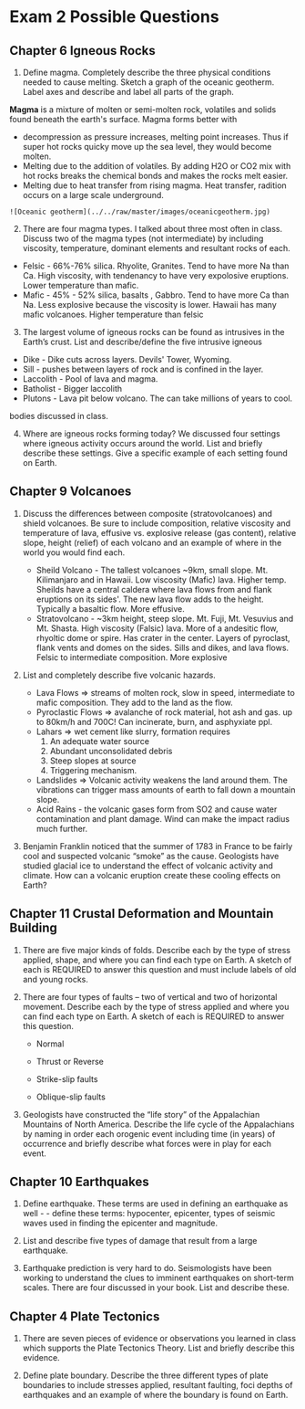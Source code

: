 # Exam 2 Possible Questions

## Chapter 6 Igneous Rocks

1. Define magma. Completely describe the three physical conditions
   needed to cause melting. Sketch a graph of the oceanic geotherm.
Label axes and describe and label all parts of the graph.

  **Magma** is a mixture of molten or semi-molten rock, volatiles and
  solids found beneath the earth's surface. Magma forms better with 
   * decompression as pressure increases, melting point increases. Thus if
     super hot rocks quicky move up the sea level, they would become
  molten.
   * Melting due to the addition of volatiles. By adding H2O or CO2 mix
     with hot rocks breaks the chemical bonds and makes the rocks melt
  easier.
   * Melting due to heat transfer from rising magma. Heat transfer,
     radition occurs on a large scale underground.

    ![Oceanic geotherm](../../raw/master/images/oceanicgeotherm.jpg)

2. There are four magma types. I talked about three most often in class.
   Discuss two of the magma types (not intermediate) by including
viscosity, temperature, dominant elements and resultant rocks of each.
  * Felsic - 66%-76% silica. Rhyolite, Granites. Tend to have more Na
    than Ca. High viscosity, with tendenancy to have very expolosive
eruptions. Lower temperature than mafic.
  * Mafic - 45% - 52% silica, basalts , Gabbro. Tend to have more Ca
    than Na. Less explosive because the viscosity is lower. Hawaii has
many mafic volcanoes. Higher temperature than felsic
3. The largest volume of igneous rocks can be found as intrusives in the
   Earth’s crust. List and describe/define the five intrusive igneous
  * Dike - Dike cuts across layers. Devils' Tower, Wyoming.
  * Sill - pushes between layers of rock and is confined in the layer.
  * Laccolith - Pool of lava and magma.
  * Batholist - Bigger laccolith
  * Plutons - Lava pit below volcano. The can take millions of years to
    cool.

bodies discussed in class.

4. Where are igneous rocks forming today? We discussed four settings
   where igneous activity occurs around the world. List and briefly
describe these settings. Give a specific example of each setting found
on Earth. 



## Chapter 9 Volcanoes 

1. Discuss the differences between composite (stratovolcanoes) and
   shield volcanoes. Be sure to include composition, relative viscosity
and temperature of lava, effusive vs. explosive release (gas content),
relative slope, height (relief) of each volcano and an example of where
in the world you would find each.
   * Sheild Volcano - The tallest volcanoes ~9km, small slope. Mt.
     Kilimanjaro and in Hawaii. Low viscosity (Mafic) lava. Higher temp.
Sheilds have a central caldera where lava flows from and flank eruptions
on its sides'. The new lava flow adds to the height. Typically a
basaltic flow. More effusive.
   * Stratovolcano - ~3km height, steep slope. Mt. Fuji, Mt. Vesuvius
     and Mt. Shasta. High viscosity (Falsic) lava. More of a andesitic
flow, rhyoltic dome or spire. Has crater in the center. Layers of
pyroclast, flank vents and domes on the sides. Sills and dikes, and lava
flows. Felsic to intermediate composition. More explosive

2. List and completely describe five volcanic hazards.
   * Lava Flows => streams of molten rock, slow in speed, intermediate
     to mafic composition. They add to the land as the flow.
   * Pyroclastic Flows => avalanche of rock material, hot ash and gas.
     up to 80km/h and 700C! Can incinerate, burn, and asphyxiate ppl.
   * Lahars => wet cement like slurry, formation requires
      1. An adequate water source
      2. Abundant unconsolidated debris
      3. Steep slopes at source
      4. Triggering mechanism.
   * Landslides => Volcanic activity weakens the land around them. The
     vibrations can trigger mass amounts of earth to fall down a
mountain slope.
   * Acid Rains - the volcanic gases form from SO2 and cause water
     contamination and plant damage. Wind can make the impact radius much
further.

3. Benjamin Franklin noticed that the summer of 1783 in France to be
   fairly cool and suspected volcanic “smoke” as the cause. Geologists
have studied glacial ice to understand the effect of volcanic activity
and climate.  How can a volcanic eruption create these cooling effects
on Earth?



## Chapter 11 Crustal Deformation and Mountain Building

1. There are five major kinds of folds. Describe each by the type of
   stress applied, shape, and where you can find each type on Earth. A
sketch of each is REQUIRED to answer this question and must include
labels of old and young rocks.

2. There are four types of faults – two of vertical and two of
   horizontal movement. Describe each by the type of stress applied and
where you can find each type on Earth. A sketch of each is REQUIRED to
answer this question.

   * Normal












   * Thrust or Reverse












   * Strike-slip faults












   * Oblique-slip faults















3. Geologists have constructed the “life story” of the Appalachian
   Mountains of North America. Describe the life cycle of the
Appalachians by naming in order each orogenic event including time (in
years) of occurrence and briefly describe what forces were in play for
each event.



## Chapter 10 Earthquakes

1. Define earthquake. These terms are used in defining an earthquake as
   well - - define these terms: hypocenter, epicenter, types of seismic
waves used in finding the epicenter and magnitude.

2. List and describe five types of damage that result from a large
   earthquake.

3. Earthquake prediction is very hard to do. Seismologists have been
   working to understand the clues to imminent earthquakes on short-term
scales. There are four discussed in your book. List and describe these.



## Chapter 4 Plate Tectonics

1. There are seven pieces of evidence or observations you learned in
   class which supports the Plate Tectonics Theory. List and briefly
describe this evidence.

2. Define plate boundary. Describe the three different types of plate
   boundaries to include stresses applied, resultant faulting, foci
depths of earthquakes and an example of where the boundary is found on
Earth.




